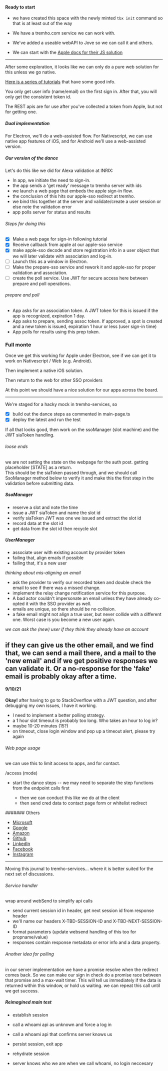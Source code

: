 
#### Ready to start

- we have created this space with the newly minted `tbx init` command
so that is at least out of the way
  
 - We have a tremho.com service we can work with.
 - We've added a useable webAPI to Jove so we can call it and others.

- We can start with the [Apple docs for their JS solution](https://developer.apple.com/documentation/sign_in_with_apple/sign_in_with_apple_js)

-----

After some exploration, it looks like we can only do a pure web solution
for this unless we go native.

[Here is a series of tutorials](https://sarunw.com/posts/sign-in-with-apple-1/)
that have some good info.

You only get user info (name/email) on the first sign in. After that,
you will only get the consistent token id.

The REST apis are for use after you've collected a token from Apple, but
not for getting one.

##### Dual implementation
For Electron, we'll do a web-assisted flow.  For Nativescript, we
can use native app features of iOS, and for Android we'll use a web-assisted
version.

##### Our version of the dance
Let's do this like we did for Alexa validation at INRIX:

- In app, we initiate the need to sign-in.
- the app sends a 'get ready' message to tremho server with ids
- we launch a web page that embeds the apple sign-in flow.
- the conclusion of this hits our apple-sso redirect at tremho.
- we bind this together at the server and validate/create a user session
or else note the validation error
- app polls server for status and results

###### Steps for doing this

- [x] Make a web page for sign-in following tutorial 
- [x] Receive callback from apple at our apple-sso service
- [x] make apple-sso decode and store registration info in a user object
  that we will later validate with association and log-in.
- [ ] Launch this as a window in Electron.  
- [ ] Make the prepare-sso service and rework it and apple-sso for proper 
validation and association.
- [ ] create the poll service.  Use JWT for secure access here between
prepare and poll operations.
  
###### prepare and poll

- App asks for an association token.  A JWT token for this is issued if
the app is recognized, expiration 1 day.
- App asks to prepare, sending assoc token.  If approved, a spot is created
and a new token is issued, expiration 1 hour or less (user sign-in time)
- App polls for results using this prep token.   

### Full monte
Once we get this working for Apple under Electron,
see if we can get it to work on Nativescript / Web (e.g. Android).

Then implement a native iOS solution.

Then return to the web for other SSO providers

At this point we should have a nice solution for our apps across the board.

------

We're staged for a hacky mock in tremho-services, so  
- [x] build out the dance steps as commented in main-page.ts 
- [x] deploy the latest and run the test

If all that looks good, then work on the ssoManager (slot machine)
and the JWT siaToken handling.

###### loose ends
we are not setting the state on the webpage for the auth post.
getting placeholder [STATE] as a return.  
This should be the siaToken passed through, and we should
call SsoManager method below to verify it and make this the
first step in the validation before submitting data.

##### SsoManager
- reserve a slot and note the time
- issue a JWT siaToken and name the slot id
- verify siaToken JWT was one we issued and extract the slot id
- record data at the slot id
- get data from the slot id then recycle slot

##### UserManager
- associate user with existing account by provider token
- failing that, align emails if possible
- failing that, it's a new user

_thinking about mis-aligning an email_
- ask the provider to verify our recorded token and double check the email
  to see if there was a missed change.
- implement the relay change notification service for this purpose.
- A bad actor couldn't impersonate an email unless they have already
co-opted it with the SSO provider as well.
- emails are unique, so there should be no collision.
- a fake email might not align a true user, but never collide with
a different one.  Worst case is you become a new user again.
  
_we can ask the (new) user if they think they already have an account_

if they can give us the other email, and we find that, we can send a mail there, and a mail to 
the 'new email' and if we get positive responses we can validate it.
Or a no-response for the 'fake' email is probably okay after a time.
-----

#### 9/10/21

__Okay!__ after having to go to StackOverflow with a JWT question,
and after debugging my own issues, I have it working.

- I need to implement a better polling strategy.
- a 1 hour slot timeout is probably too long. Who takes an hour to log in?
- maybe 10-20 minutes (15?)
- on timeout, close login window and pop up a timeout alert, please try again

###### Web page usage

we can use this to limit access to apps, and for contact.

/access (mode)

- start the dance steps
 -- we may need to separate the step functions from the endpoint calls first
 
  - then we can conduct this like we do at the client
  - then send cred data to contact page form or whitelist redirect
  
####### Others
- [Microsoft](https://developer.microsoft.com/en-us/identity/add-sign-in-with-microsoft)
- [Google](https://developers.google.com/identity/sign-in/web/sign-in)
- [Amazon](https://developer.amazon.com/apps-and-games/login-with-amazon)
- [Github](https://www.back4app.com/docs/platform/sign-in-with-github)
- [LinkedIn](https://docs.microsoft.com/en-us/linkedin/consumer/integrations/self-serve/sign-in-with-linkedin)
- [Facebook](https://developers.facebook.com/docs/facebook-login)
- [Instagram](https://developers.facebook.com/docs/instagram-basic-display-api/overview#user-token-generator)


-------------
Moving this journal to tremho-services... where it is better suited
for the next set of discussions.

###### Service handler
wrap around webSend to simplify api calls

- send current session id in header, get next session id from response header
- we'll name our headers X-TBD-SESSION-ID and X-TBD-NEXT-SESSION-ID
- format parameters (update websend handling of this too for propname/value)
- responses contain response metadata or error info and a data property.


###### Another idea for polling
in our server implementation we have a promise resolve when the
redirect comes back.
So we can make our sign in check do a promise race between that
promise and a max-wait timer.  This will tell us immediately if
the data is returned within this window, or hold us waiting.
we can repeat this call until we get success.


##### Reimagined main test

- establish session
- call a whoami api as unknown and force a log in
- call a whoami api that confirms server knows us  
- persist session, exit app

- rehydrate session
- server knows who we are when we call whoami, no login neccesary

